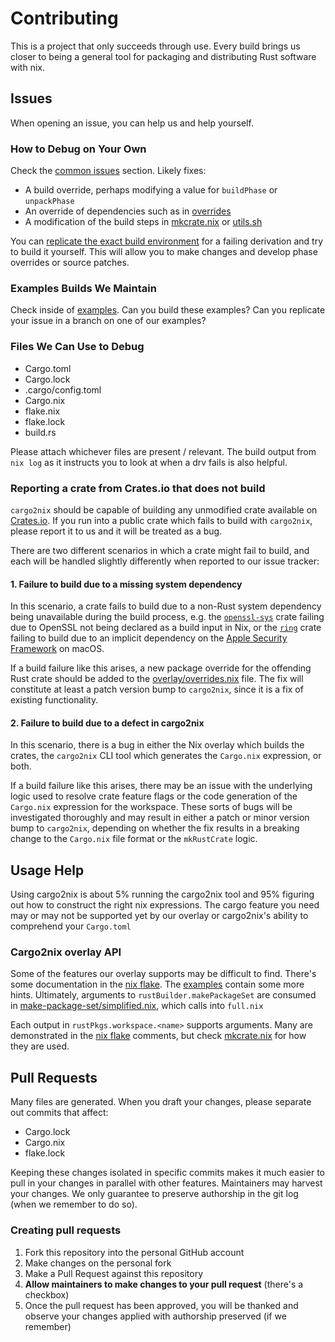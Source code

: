 # Contributing

This is a project that only succeeds through use.  Every build brings us closer
to being a general tool for packaging and distributing Rust software with nix.

## Issues

When opening an issue, you can help us and help yourself.

### How to Debug on Your Own

Check the [common issues] section.  Likely fixes:

- A build override, perhaps modifying a value for `buildPhase` or `unpackPhase`
- An override of dependencies such as in [overrides]
- A modification of the build steps in [mkcrate.nix] or [utils.sh]

You can [replicate the exact build environment] for a failing derivation and try
to build it yourself.  This will allow you to make changes and develop phase
overrides or source patches.

[common issues]: /cargo2nix/cargo2nix#common-issues
[overrides]: /cargo2nix/cargo2nix/blob/master/overlay/overrides.nix
[mkcrate.nix]: /cargo2nix/cargo2nix/blob/master/overlay/mkcrate.nix
[utils.sh]: /cargo2nix/cargo2nix/blob/master/overlay/utils.sh
[replicate the exact build environment]: /cargo2nix/cargo2nix#declarative-debug--development-shell

### Examples Builds We Maintain

Check inside of [examples].  Can you build these examples?  Can you replicate your
issue in a branch on one of our examples?

[examples]: /cargo2nix/cargo2nix/tree/master/examples

### Files We Can Use to Debug

- Cargo.toml
- Cargo.lock
- .cargo/config.toml
- Cargo.nix
- flake.nix
- flake.lock
- build.rs

Please attach whichever files are present / relevant.  The build output from
`nix log` as it instructs you to look at when a drv fails is also helpful.

### Reporting a crate from Crates.io that does not build

`cargo2nix` should be capable of building any unmodified crate available on
[Crates.io]. If you run into a public crate which fails to build with
`cargo2nix`, please report it to us and it will be treated as a bug.

[Crates.io]: https://crates.io/

There are two different scenarios in which a crate might fail to build, and each
will be handled slightly differently when reported to our issue tracker:

#### 1. Failure to build due to a missing system dependency

In this scenario, a crate fails to build due to a non-Rust system dependency
being unavailable during the build process, e.g. the [`openssl-sys`] crate
failing due to OpenSSL not being declared as a build input in Nix, or the
[`ring`] crate failing to build due to an implicit dependency on the [Apple
Security Framework] on macOS.

[`openssl-sys`]: https://crates.io/crates/openssl-sys
[`ring`]: https://crates.io/crates/ring
[Apple Security Framework]: https://developer.apple.com/documentation/security

If a build failure like this arises, a new package override for the offending
Rust crate should be added to the [overlay/overrides.nix] file. The fix will
constitute at least a patch version bump to `cargo2nix`, since it is a fix of
existing functionality.

[overlay/overrides.nix]: https://github.com/cargo2nix/cargo2nix/blob/master/overlay/overrides.nix

#### 2. Failure to build due to a defect in cargo2nix

In this scenario, there is a bug in either the Nix overlay which builds the
crates, the `cargo2nix` CLI tool which generates the `Cargo.nix` expression, or
both.

If a build failure like this arises, there may be an issue with the underlying
logic used to resolve crate feature flags or the code generation of the
`Cargo.nix` expression for the workspace. These sorts of bugs will be
investigated thoroughly and may result in either a patch or minor version bump
to `cargo2nix`, depending on whether the fix results in a breaking change to the
`Cargo.nix` file format or the `mkRustCrate` logic.

## Usage Help

Using cargo2nix is about 5% running the cargo2nix tool and 95% figuring out how
to construct the right nix expressions.  The cargo feature you need may or may
not be supported yet by our overlay or cargo2nix's ability to comprehend your
`Cargo.toml`

### Cargo2nix overlay API

Some of the features our overlay supports may be difficult to find.  There's
some documentation in the [nix flake].  The [examples] contain some more hints.
Ultimately, arguments to `rustBuilder.makePackageSet` are consumed in
[make-package-set/simplified.nix], which calls into `full.nix`

[nix flake]: /cargo2nix/cargo2nix/blob/master/flake.nix
[examples]: /cargo2nix/cargo2nix/tree/master/examples
[make-package-set/simplified.nix]: cargo2nix/cargo2nix/blob/master/overlay/make-package-set/simplified.nix

Each output in `rustPkgs.workspace.<name>` supports arguments.  Many are
demonstrated in the [nix flake] comments, but check [mkcrate.nix] for how they
are used.

[mkcrate.nix]: /cargo2nix/cargo2nix/blob/master/overlay/mkcrate.nix
[nix flake]: /cargo2nix/cargo2nix/blob/master/flake.nix

## Pull Requests

Many files are generated.  When you draft your changes, please separate out
commits that affect:

- Cargo.lock
- Cargo.nix
- flake.lock

Keeping these changes isolated in specific commits makes it much easier to pull
in your changes in parallel with other features.  Maintainers may harvest your
changes.  We only guarantee to preserve authorship in the git log (when we
remember to do so).

### Creating pull requests

1. Fork this repository into the personal GitHub account
2. Make changes on the personal fork
3. Make a Pull Request against this repository
4. **Allow maintainers to make changes to your pull request** (there's a checkbox)
5. Once the pull request has been approved, you will be thanked and observe your
   changes applied with authorship preserved (if we remember)
